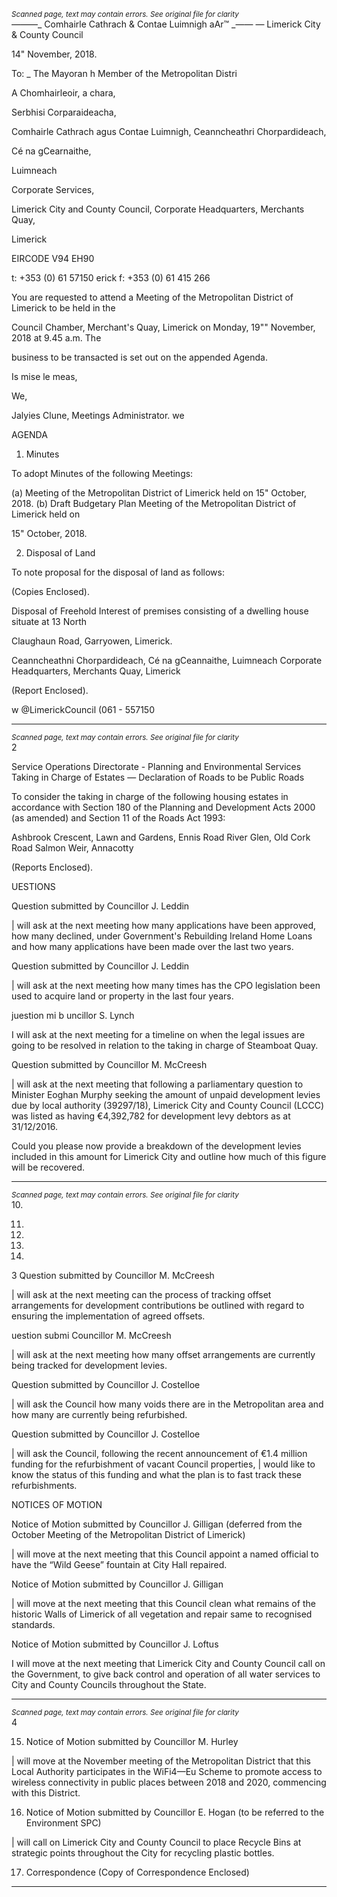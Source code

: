 *<small>Scanned page, text may contain errors. See original file for clarity</small>*  
_——_—_ Comhairle Cathrach
& Contae Luimnigh
aAr™ _——
— Limerick City
& County Council

14" November, 2018.

To: _ The Mayoran h Member of the Metropolitan Distri

A Chomhairleoir, a chara,

Serbhisi Corparaideacha,

Comhairle Cathrach agus Contae Luimnigh,
Ceanncheathri Chorpardideach,

Cé na gCearnaithe,

Luimneach

Corporate Services,

Limerick City and County Council,
Corporate Headquarters,
Merchants Quay,

Limerick

EIRCODE V94 EH90

t: +353 (0) 61 57150
erick f: +353 (0) 61 415 266

You are requested to attend a Meeting of the Metropolitan District of Limerick to be held in the

Council Chamber, Merchant's Quay, Limerick on Monday, 19"" November, 2018 at 9.45 a.m. The

business to be transacted is set out on the appended Agenda.

Is mise le meas,

We,

Jalyies Clune,
Meetings Administrator.
we

AGENDA

1. Minutes

To adopt Minutes of the following Meetings:

(a) Meeting of the Metropolitan District of Limerick held on 15" October, 2018.
(b) Draft Budgetary Plan Meeting of the Metropolitan District of Limerick held on

15" October, 2018.

2. Disposal of Land

To note proposal for the disposal of land as follows:

(Copies Enclosed).

Disposal of Freehold Interest of premises consisting of a dwelling house situate at 13 North

Claughaun Road, Garryowen, Limerick.

Ceanncheathni Chorpardideach, Cé na gCeannaithe, Luimneach
Corporate Headquarters, Merchants Quay, Limerick

(Report Enclosed).

w @LimerickCouncil
(061 - 557150

---
*<small>Scanned page, text may contain errors. See original file for clarity</small>*  
2

Service Operations Directorate - Planning and Environmental Services
Taking in Charge of Estates — Declaration of Roads to be Public Roads

To consider the taking in charge of the following housing estates in accordance with Section
180 of the Planning and Development Acts 2000 (as amended) and Section 11 of the Roads
Act 1993:

Ashbrook Crescent, Lawn and Gardens, Ennis Road
River Glen, Old Cork Road
Salmon Weir, Annacotty

(Reports Enclosed).

UESTIONS

Question submitted by Councillor J. Leddin

| will ask at the next meeting how many applications have been approved, how many
declined, under Government's Rebuilding Ireland Home Loans and how many applications
have been made over the last two years.

Question submitted by Councillor J. Leddin

| will ask at the next meeting how many times has the CPO legislation been used to acquire
land or property in the last four years.

juestion mi b uncillor S. Lynch

I will ask at the next meeting for a timeline on when the legal issues are going to be resolved
in relation to the taking in charge of Steamboat Quay.

Question submitted by Councillor M. McCreesh

| will ask at the next meeting that following a parliamentary question to Minister Eoghan
Murphy seeking the amount of unpaid development levies due by local authority
(39297/18), Limerick City and County Council (LCCC) was listed as having €4,392,782 for
development levy debtors as at 31/12/2016.

Could you please now provide a breakdown of the development levies included in this
amount for Limerick City and outline how much of this figure will be recovered.

---
*<small>Scanned page, text may contain errors. See original file for clarity</small>*  
10.

11.

12.

13.

14.

3
Question submitted by Councillor M. McCreesh

| will ask at the next meeting can the process of tracking offset arrangements for
development contributions be outlined with regard to ensuring the implementation of
agreed offsets.

uestion submi Councillor M. McCreesh

| will ask at the next meeting how many offset arrangements are currently being tracked for
development levies.

Question submitted by Councillor J. Costelloe

| will ask the Council how many voids there are in the Metropolitan area and how many are
currently being refurbished.

Question submitted by Councillor J. Costelloe

| will ask the Council, following the recent announcement of €1.4 million funding for the
refurbishment of vacant Council properties, | would like to know the status of this funding
and what the plan is to fast track these refurbishments.

NOTICES OF MOTION

Notice of Motion submitted by Councillor J. Gilligan (deferred from the October Meeting
of the Metropolitan District of Limerick)

| will move at the next meeting that this Council appoint a named official to have the “Wild
Geese” fountain at City Hall repaired.

Notice of Motion submitted by Councillor J. Gilligan

| will move at the next meeting that this Council clean what remains of the historic Walls of
Limerick of all vegetation and repair same to recognised standards.

Notice of Motion submitted by Councillor J. Loftus

I will move at the next meeting that Limerick City and County Council call on the Government,
to give back control and operation of all water services to City and County Councils
throughout the State.

---
*<small>Scanned page, text may contain errors. See original file for clarity</small>*  
4

15. Notice of Motion submitted by Councillor M. Hurley

| will move at the November meeting of the Metropolitan District that this Local Authority
participates in the WiFi4—Eu Scheme to promote access to wireless connectivity in public
places between 2018 and 2020, commencing with this District.

16. Notice of Motion submitted by Councillor E. Hogan (to be referred to the Environment SPC)

| will call on Limerick City and County Council to place Recycle Bins at strategic points
throughout the City for recycling plastic bottles.

17. Correspondence
(Copy of Correspondence Enclosed)

---
